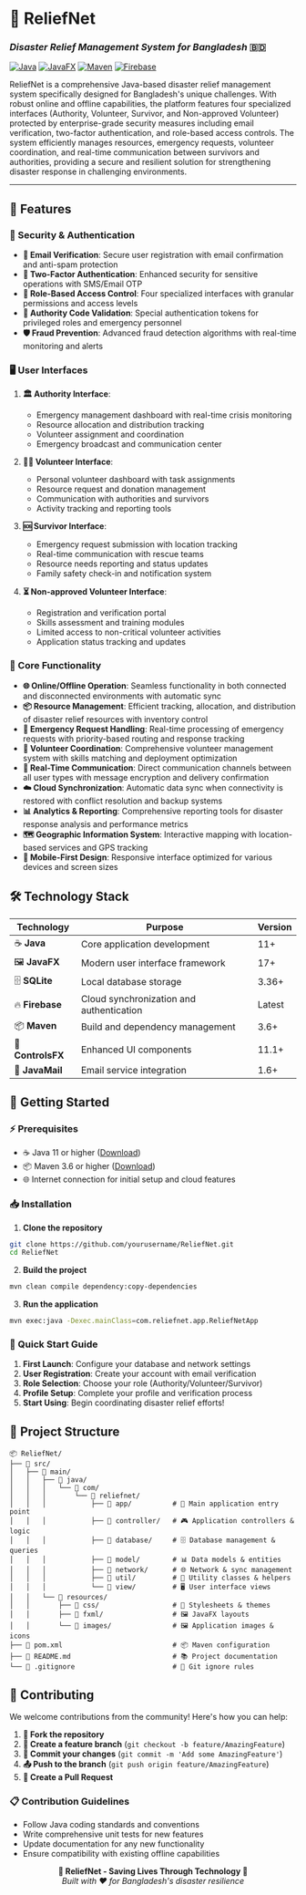 # 🚨 ReliefNet
### *Disaster Relief Management System for Bangladesh* 🇧🇩

[![Java](https://img.shields.io/badge/Java-11+-orange.svg)](https://www.oracle.com/java/)
[![JavaFX](https://img.shields.io/badge/JavaFX-17+-blue.svg)](https://openjfx.io/)
[![Maven](https://img.shields.io/badge/Maven-3.6+-red.svg)](https://maven.apache.org/)
[![Firebase](https://img.shields.io/badge/Firebase-Enabled-yellow.svg)](https://firebase.google.com/)

ReliefNet is a comprehensive Java-based disaster relief management system specifically designed for Bangladesh's unique challenges. With robust online and offline capabilities, the platform features four specialized interfaces (Authority, Volunteer, Survivor, and Non-approved Volunteer) protected by enterprise-grade security measures including email verification, two-factor authentication, and role-based access controls. The system efficiently manages resources, emergency requests, volunteer coordination, and real-time communication between survivors and authorities, providing a secure and resilient solution for strengthening disaster response in challenging environments.

---

## 🌟 Features

### 🔐 Security & Authentication
- **📧 Email Verification**: Secure user registration with email confirmation and anti-spam protection
- **🔑 Two-Factor Authentication**: Enhanced security for sensitive operations with SMS/Email OTP
- **👥 Role-Based Access Control**: Four specialized interfaces with granular permissions and access levels
- **🎫 Authority Code Validation**: Special authentication tokens for privileged roles and emergency personnel
- **🛡️ Fraud Prevention**: Advanced fraud detection algorithms with real-time monitoring and alerts

### 🖥️ User Interfaces
1. **🏛️ Authority Interface**: 
   - Emergency management dashboard with real-time crisis monitoring
   - Resource allocation and distribution tracking
   - Volunteer assignment and coordination
   - Emergency broadcast and communication center

2. **👨‍🚒 Volunteer Interface**: 
   - Personal volunteer dashboard with task assignments
   - Resource request and donation management
   - Communication with authorities and survivors
   - Activity tracking and reporting tools

3. **🆘 Survivor Interface**: 
   - Emergency request submission with location tracking
   - Real-time communication with rescue teams
   - Resource needs reporting and status updates
   - Family safety check-in and notification system

4. **⏳ Non-approved Volunteer Interface**: 
   - Registration and verification portal
   - Skills assessment and training modules
   - Limited access to non-critical volunteer activities
   - Application status tracking and updates

### 🚀 Core Functionality
- **🌐 Online/Offline Operation**: Seamless functionality in both connected and disconnected environments with automatic sync
- **📦 Resource Management**: Efficient tracking, allocation, and distribution of disaster relief resources with inventory control
- **🚨 Emergency Request Handling**: Real-time processing of emergency requests with priority-based routing and response tracking
- **👥 Volunteer Coordination**: Comprehensive volunteer management system with skills matching and deployment optimization
- **💬 Real-Time Communication**: Direct communication channels between all user types with message encryption and delivery confirmation
- **☁️ Cloud Synchronization**: Automatic data sync when connectivity is restored with conflict resolution and backup systems
- **📊 Analytics & Reporting**: Comprehensive reporting tools for disaster response analysis and performance metrics
- **🗺️ Geographic Information System**: Interactive mapping with location-based services and GPS tracking
- **📱 Mobile-First Design**: Responsive interface optimized for various devices and screen sizes

## 🛠️ Technology Stack

| Technology | Purpose | Version |
|------------|---------|---------|
| ☕ **Java** | Core application development | 11+ |
| 🖼️ **JavaFX** | Modern user interface framework | 17+ |
| 🗄️ **SQLite** | Local database storage | 3.36+ |
| 🔥 **Firebase** | Cloud synchronization and authentication | Latest |
| 📦 **Maven** | Build and dependency management | 3.6+ |
| 🎨 **ControlsFX** | Enhanced UI components | 11.1+ |
| 📧 **JavaMail** | Email service integration | 1.6+ |

## 🚀 Getting Started

### ⚡ Prerequisites
- ☕ Java 11 or higher ([Download](https://www.oracle.com/java/technologies/downloads/))
- 📦 Maven 3.6 or higher ([Download](https://maven.apache.org/download.cgi))
- 🌐 Internet connection for initial setup and cloud features

### 📥 Installation
1. **Clone the repository**
```bash
git clone https://github.com/yourusername/ReliefNet.git
cd ReliefNet
```

2. **Build the project**
```bash
mvn clean compile dependency:copy-dependencies
```

3. **Run the application**
```bash
mvn exec:java -Dexec.mainClass=com.reliefnet.app.ReliefNetApp
```

### 🎯 Quick Start Guide
1. **First Launch**: Configure your database and network settings
2. **User Registration**: Create your account with email verification
3. **Role Selection**: Choose your role (Authority/Volunteer/Survivor)
4. **Profile Setup**: Complete your profile and verification process
5. **Start Using**: Begin coordinating disaster relief efforts!

## 📁 Project Structure

```
📦 ReliefNet/
├── 📂 src/
│   ├── 📂 main/
│   │   ├── 📂 java/
│   │   │   └── 📂 com/
│   │   │       └── 📂 reliefnet/
│   │   │           ├── 📂 app/          # 🚀 Main application entry point
│   │   │           ├── 📂 controller/   # 🎮 Application controllers & logic
│   │   │           ├── 📂 database/     # 🗄️ Database management & queries
│   │   │           ├── 📂 model/        # 📊 Data models & entities
│   │   │           ├── 📂 network/      # 🌐 Network & sync management
│   │   │           ├── 📂 util/         # 🔧 Utility classes & helpers
│   │   │           └── 📂 view/         # 🖥️ User interface views
│   │   └── 📂 resources/
│   │       ├── 📂 css/                  # 🎨 Stylesheets & themes
│   │       ├── 📂 fxml/                 # 🖼️ JavaFX layouts
│   │       └── 📂 images/               # 🖼️ Application images & icons
├── 📄 pom.xml                           # 📦 Maven configuration
├── 📄 README.md                         # 📚 Project documentation
└── 📄 .gitignore                        # 🚫 Git ignore rules
```

## 🤝 Contributing

We welcome contributions from the community! Here's how you can help:

1. **🍴 Fork the repository**
2. **🌿 Create a feature branch** (`git checkout -b feature/AmazingFeature`)
3. **💾 Commit your changes** (`git commit -m 'Add some AmazingFeature'`)
4. **📤 Push to the branch** (`git push origin feature/AmazingFeature`)
5. **🔀 Create a Pull Request**

### 📋 Contribution Guidelines
- Follow Java coding standards and conventions
- Write comprehensive unit tests for new features
- Update documentation for any new functionality
- Ensure compatibility with existing offline capabilities

<div align="center">
  <strong>🚨 ReliefNet - Saving Lives Through Technology 🚨</strong>
  <br>
  <em>Built with ❤️ for Bangladesh's disaster resilience</em>
</div>
